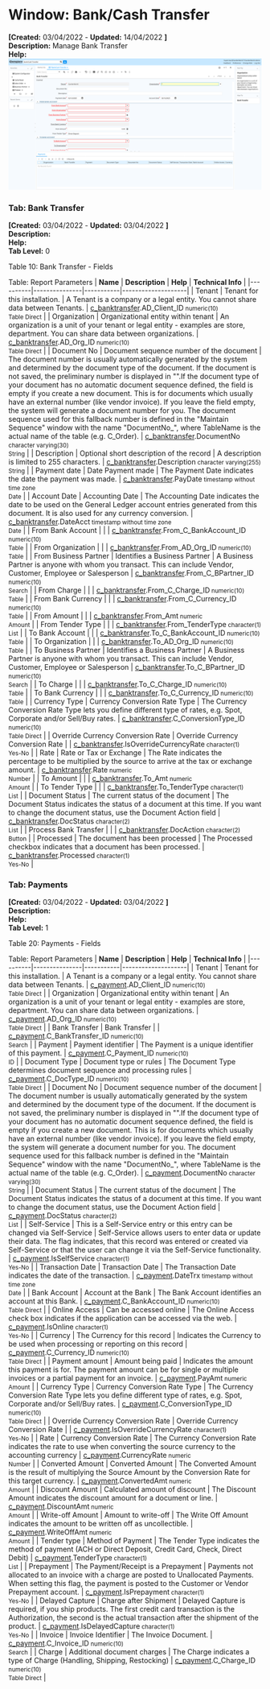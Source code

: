 # Window: Bank/Cash Transfer

**[Created:** 03/04/2022 - **Updated:** 14/04/2022 **]**  
**Description:** Manage Bank Transfer  
**Help:**   
![](/img/docs/manual/BankCashTransfer-Window_iDempiere_v12.0.0.png)

### Tab: Bank Transfer

**[Created:** 03/04/2022 - **Updated:** 03/04/2022 **]**   
**Description:**   
**Help:**   
**Tab Level:** 0

Table 10: Bank Transfer - Fields 

Table: Report Parameters
| **Name** | **Description** | **Help** | **Technical Info** |
|----------|---------------|-----------|--------------------|
| Tenant | Tenant for this installation. | A Tenant is a company or a legal entity. You cannot share data between Tenants. | [c_banktransfer](https://idempiere-schemaspy.muriloht.com/adempiere/tables/c_banktransfer.html).AD_Client_ID<small> numeric(10) <br/> Table Direct</small> | 
| Organization | Organizational entity within tenant | An organization is a unit of your tenant or legal entity - examples are store, department. You can share data between organizations. | [c_banktransfer](https://idempiere-schemaspy.muriloht.com/adempiere/tables/c_banktransfer.html).AD_Org_ID<small> numeric(10) <br/> Table Direct</small> | 
| Document No | Document sequence number of the document | The document number is usually automatically generated by the system and determined by the document type of the document. If the document is not saved, the preliminary number is displayed in &quot;&quot;.If the document type of your document has no automatic document sequence defined, the field is empty if you create a new document. This is for documents which usually have an external number (like vendor invoice).  If you leave the field empty, the system will generate a document number for you. The document sequence used for this fallback number is defined in the &quot;Maintain Sequence&quot; window with the name &quot;DocumentNo_&quot;, where TableName is the actual name of the table (e.g. C_Order). | [c_banktransfer](https://idempiere-schemaspy.muriloht.com/adempiere/tables/c_banktransfer.html).DocumentNo<small> character varying(30) <br/> String</small> | 
| Description | Optional short description of the record | A description is limited to 255 characters. | [c_banktransfer](https://idempiere-schemaspy.muriloht.com/adempiere/tables/c_banktransfer.html).Description<small> character varying(255) <br/> String</small> | 
| Payment date | Date Payment made | The Payment Date indicates the date the payment was made. | [c_banktransfer](https://idempiere-schemaspy.muriloht.com/adempiere/tables/c_banktransfer.html).PayDate<small> timestamp without time zone <br/> Date</small> | 
| Account Date | Accounting Date | The Accounting Date indicates the date to be used on the General Ledger account entries generated from this document. It is also used for any currency conversion. | [c_banktransfer](https://idempiere-schemaspy.muriloht.com/adempiere/tables/c_banktransfer.html).DateAcct<small> timestamp without time zone <br/> Date</small> | 
| From Bank Account |  |  | [c_banktransfer](https://idempiere-schemaspy.muriloht.com/adempiere/tables/c_banktransfer.html).From_C_BankAccount_ID<small> numeric(10) <br/> Table</small> | 
| From Organization |  |  | [c_banktransfer](https://idempiere-schemaspy.muriloht.com/adempiere/tables/c_banktransfer.html).From_AD_Org_ID<small> numeric(10) <br/> Table</small> | 
| From Business Partner  | Identifies a Business Partner | A Business Partner is anyone with whom you transact.  This can include Vendor, Customer, Employee or Salesperson | [c_banktransfer](https://idempiere-schemaspy.muriloht.com/adempiere/tables/c_banktransfer.html).From_C_BPartner_ID<small> numeric(10) <br/> Search</small> | 
| From Charge |  |  | [c_banktransfer](https://idempiere-schemaspy.muriloht.com/adempiere/tables/c_banktransfer.html).From_C_Charge_ID<small> numeric(10) <br/> Table</small> | 
| From Bank Currency |  |  | [c_banktransfer](https://idempiere-schemaspy.muriloht.com/adempiere/tables/c_banktransfer.html).From_C_Currency_ID<small> numeric(10) <br/> Table</small> | 
| From Amount |  |  | [c_banktransfer](https://idempiere-schemaspy.muriloht.com/adempiere/tables/c_banktransfer.html).From_Amt<small> numeric <br/> Amount</small> | 
| From Tender Type |  |  | [c_banktransfer](https://idempiere-schemaspy.muriloht.com/adempiere/tables/c_banktransfer.html).From_TenderType<small> character(1) <br/> List</small> | 
| To Bank Account |  |  | [c_banktransfer](https://idempiere-schemaspy.muriloht.com/adempiere/tables/c_banktransfer.html).To_C_BankAccount_ID<small> numeric(10) <br/> Table</small> | 
| To Organization |  |  | [c_banktransfer](https://idempiere-schemaspy.muriloht.com/adempiere/tables/c_banktransfer.html).To_AD_Org_ID<small> numeric(10) <br/> Table</small> | 
| To Business Partner  | Identifies a Business Partner | A Business Partner is anyone with whom you transact.  This can include Vendor, Customer, Employee or Salesperson | [c_banktransfer](https://idempiere-schemaspy.muriloht.com/adempiere/tables/c_banktransfer.html).To_C_BPartner_ID<small> numeric(10) <br/> Search</small> | 
| To Charge |  |  | [c_banktransfer](https://idempiere-schemaspy.muriloht.com/adempiere/tables/c_banktransfer.html).To_C_Charge_ID<small> numeric(10) <br/> Table</small> | 
| To Bank Currency |  |  | [c_banktransfer](https://idempiere-schemaspy.muriloht.com/adempiere/tables/c_banktransfer.html).To_C_Currency_ID<small> numeric(10) <br/> Table</small> | 
| Currency Type | Currency Conversion Rate Type | The Currency Conversion Rate Type lets you define different type of rates, e.g. Spot, Corporate and/or Sell/Buy rates. | [c_banktransfer](https://idempiere-schemaspy.muriloht.com/adempiere/tables/c_banktransfer.html).C_ConversionType_ID<small> numeric(10) <br/> Table Direct</small> | 
| Override Currency Conversion Rate | Override Currency Conversion Rate |  | [c_banktransfer](https://idempiere-schemaspy.muriloht.com/adempiere/tables/c_banktransfer.html).IsOverrideCurrencyRate<small> character(1) <br/> Yes-No</small> | 
| Rate | Rate or Tax or Exchange | The Rate indicates the percentage to be multiplied by the source to arrive at the tax or exchange amount. | [c_banktransfer](https://idempiere-schemaspy.muriloht.com/adempiere/tables/c_banktransfer.html).Rate<small> numeric <br/> Number</small> | 
| To Amount |  |  | [c_banktransfer](https://idempiere-schemaspy.muriloht.com/adempiere/tables/c_banktransfer.html).To_Amt<small> numeric <br/> Amount</small> | 
| To Tender Type |  |  | [c_banktransfer](https://idempiere-schemaspy.muriloht.com/adempiere/tables/c_banktransfer.html).To_TenderType<small> character(1) <br/> List</small> | 
| Document Status | The current status of the document | The Document Status indicates the status of a document at this time.  If you want to change the document status, use the Document Action field | [c_banktransfer](https://idempiere-schemaspy.muriloht.com/adempiere/tables/c_banktransfer.html).DocStatus<small> character(2) <br/> List</small> | 
| Process Bank Transfer |  |  | [c_banktransfer](https://idempiere-schemaspy.muriloht.com/adempiere/tables/c_banktransfer.html).DocAction<small> character(2) <br/> Button</small> | 
| Processed | The document has been processed | The Processed checkbox indicates that a document has been processed. | [c_banktransfer](https://idempiere-schemaspy.muriloht.com/adempiere/tables/c_banktransfer.html).Processed<small> character(1) <br/> Yes-No</small> | 


### Tab: Payments

**[Created:** 03/04/2022 - **Updated:** 03/04/2022 **]**   
**Description:**   
**Help:**   
**Tab Level:** 1

Table 20: Payments - Fields 

Table: Report Parameters
| **Name** | **Description** | **Help** | **Technical Info** |
|----------|---------------|-----------|--------------------|
| Tenant | Tenant for this installation. | A Tenant is a company or a legal entity. You cannot share data between Tenants. | [c_payment](https://idempiere-schemaspy.muriloht.com/adempiere/tables/c_payment.html).AD_Client_ID<small> numeric(10) <br/> Table Direct</small> | 
| Organization | Organizational entity within tenant | An organization is a unit of your tenant or legal entity - examples are store, department. You can share data between organizations. | [c_payment](https://idempiere-schemaspy.muriloht.com/adempiere/tables/c_payment.html).AD_Org_ID<small> numeric(10) <br/> Table Direct</small> | 
| Bank Transfer | Bank Transfer |  | [c_payment](https://idempiere-schemaspy.muriloht.com/adempiere/tables/c_payment.html).C_BankTransfer_ID<small> numeric(10) <br/> Search</small> | 
| Payment | Payment identifier | The Payment is a unique identifier of this payment. | [c_payment](https://idempiere-schemaspy.muriloht.com/adempiere/tables/c_payment.html).C_Payment_ID<small> numeric(10) <br/> ID</small> | 
| Document Type | Document type or rules | The Document Type determines document sequence and processing rules | [c_payment](https://idempiere-schemaspy.muriloht.com/adempiere/tables/c_payment.html).C_DocType_ID<small> numeric(10) <br/> Table Direct</small> | 
| Document No | Document sequence number of the document | The document number is usually automatically generated by the system and determined by the document type of the document. If the document is not saved, the preliminary number is displayed in &quot;&quot;.If the document type of your document has no automatic document sequence defined, the field is empty if you create a new document. This is for documents which usually have an external number (like vendor invoice).  If you leave the field empty, the system will generate a document number for you. The document sequence used for this fallback number is defined in the &quot;Maintain Sequence&quot; window with the name &quot;DocumentNo_&quot;, where TableName is the actual name of the table (e.g. C_Order). | [c_payment](https://idempiere-schemaspy.muriloht.com/adempiere/tables/c_payment.html).DocumentNo<small> character varying(30) <br/> String</small> | 
| Document Status | The current status of the document | The Document Status indicates the status of a document at this time.  If you want to change the document status, use the Document Action field | [c_payment](https://idempiere-schemaspy.muriloht.com/adempiere/tables/c_payment.html).DocStatus<small> character(2) <br/> List</small> | 
| Self-Service | This is a Self-Service entry or this entry can be changed via Self-Service | Self-Service allows users to enter data or update their data.  The flag indicates, that this record was entered or created via Self-Service or that the user can change it via the Self-Service functionality. | [c_payment](https://idempiere-schemaspy.muriloht.com/adempiere/tables/c_payment.html).IsSelfService<small> character(1) <br/> Yes-No</small> | 
| Transaction Date | Transaction Date | The Transaction Date indicates the date of the transaction. | [c_payment](https://idempiere-schemaspy.muriloht.com/adempiere/tables/c_payment.html).DateTrx<small> timestamp without time zone <br/> Date</small> | 
| Bank Account | Account at the Bank | The Bank Account identifies an account at this Bank. | [c_payment](https://idempiere-schemaspy.muriloht.com/adempiere/tables/c_payment.html).C_BankAccount_ID<small> numeric(10) <br/> Table Direct</small> | 
| Online Access | Can be accessed online | The Online Access check box indicates if the application can be accessed via the web. | [c_payment](https://idempiere-schemaspy.muriloht.com/adempiere/tables/c_payment.html).IsOnline<small> character(1) <br/> Yes-No</small> | 
| Currency | The Currency for this record | Indicates the Currency to be used when processing or reporting on this record | [c_payment](https://idempiere-schemaspy.muriloht.com/adempiere/tables/c_payment.html).C_Currency_ID<small> numeric(10) <br/> Table Direct</small> | 
| Payment amount | Amount being paid | Indicates the amount this payment is for.  The payment amount can be for single or multiple invoices or a partial payment for an invoice. | [c_payment](https://idempiere-schemaspy.muriloht.com/adempiere/tables/c_payment.html).PayAmt<small> numeric <br/> Amount</small> | 
| Currency Type | Currency Conversion Rate Type | The Currency Conversion Rate Type lets you define different type of rates, e.g. Spot, Corporate and/or Sell/Buy rates. | [c_payment](https://idempiere-schemaspy.muriloht.com/adempiere/tables/c_payment.html).C_ConversionType_ID<small> numeric(10) <br/> Table Direct</small> | 
| Override Currency Conversion Rate | Override Currency Conversion Rate |  | [c_payment](https://idempiere-schemaspy.muriloht.com/adempiere/tables/c_payment.html).IsOverrideCurrencyRate<small> character(1) <br/> Yes-No</small> | 
| Rate | Currency Conversion Rate | The Currency Conversion Rate indicates the rate to use when converting the source currency to the accounting currency | [c_payment](https://idempiere-schemaspy.muriloht.com/adempiere/tables/c_payment.html).CurrencyRate<small> numeric <br/> Number</small> | 
| Converted Amount | Converted Amount | The Converted Amount is the result of multiplying the Source Amount by the Conversion Rate for this target currency. | [c_payment](https://idempiere-schemaspy.muriloht.com/adempiere/tables/c_payment.html).ConvertedAmt<small> numeric <br/> Amount</small> | 
| Discount Amount | Calculated amount of discount | The Discount Amount indicates the discount amount for a document or line. | [c_payment](https://idempiere-schemaspy.muriloht.com/adempiere/tables/c_payment.html).DiscountAmt<small> numeric <br/> Amount</small> | 
| Write-off Amount | Amount to write-off | The Write Off Amount indicates the amount to be written off as uncollectible. | [c_payment](https://idempiere-schemaspy.muriloht.com/adempiere/tables/c_payment.html).WriteOffAmt<small> numeric <br/> Amount</small> | 
| Tender type | Method of Payment | The Tender Type indicates the method of payment (ACH or Direct Deposit, Credit Card, Check, Direct Debit) | [c_payment](https://idempiere-schemaspy.muriloht.com/adempiere/tables/c_payment.html).TenderType<small> character(1) <br/> List</small> | 
| Prepayment | The Payment/Receipt is a Prepayment | Payments not allocated to an invoice with a charge are posted to Unallocated Payments. When setting this flag, the payment is posted to the Customer or Vendor Prepayment account. | [c_payment](https://idempiere-schemaspy.muriloht.com/adempiere/tables/c_payment.html).IsPrepayment<small> character(1) <br/> Yes-No</small> | 
| Delayed Capture | Charge after Shipment | Delayed Capture is required, if you ship products.  The first credit card transaction is the Authorization, the second is the actual transaction after the shipment of the product. | [c_payment](https://idempiere-schemaspy.muriloht.com/adempiere/tables/c_payment.html).IsDelayedCapture<small> character(1) <br/> Yes-No</small> | 
| Invoice | Invoice Identifier | The Invoice Document. | [c_payment](https://idempiere-schemaspy.muriloht.com/adempiere/tables/c_payment.html).C_Invoice_ID<small> numeric(10) <br/> Search</small> | 
| Charge | Additional document charges | The Charge indicates a type of Charge (Handling, Shipping, Restocking) | [c_payment](https://idempiere-schemaspy.muriloht.com/adempiere/tables/c_payment.html).C_Charge_ID<small> numeric(10) <br/> Table Direct</small> | 



